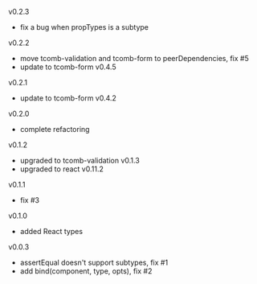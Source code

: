 v0.2.3

- fix a bug when propTypes is a subtype

v0.2.2

- move tcomb-validation and tcomb-form to peerDependencies, fix #5
- update to tcomb-form v0.4.5

v0.2.1

- update to tcomb-form v0.4.2

v0.2.0

- complete refactoring

v0.1.2

- upgraded to tcomb-validation v0.1.3
- upgraded to react v0.11.2

v0.1.1

- fix #3

v0.1.0

- added React types

v0.0.3

- assertEqual doesn't support subtypes, fix #1
- add bind(component, type, opts), fix #2